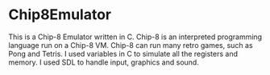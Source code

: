 # Chip8Emulator
This is a Chip-8 Emulator written in C. Chip-8 is an interpreted programming language run on a Chip-8 VM. Chip-8 can run many retro games,
such as Pong and Tetris.  I used variables in C to simulate all the registers and memory. I used SDL to handle input, graphics and sound.
